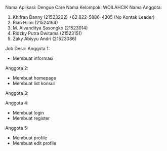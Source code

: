 
Nama Aplikasi:  Dengue Care
Nama Kelompok: WOILAHCIK
Nama Anggota:
1) Khifran Danny (21523202)  +62 822-5886-4305 (No Kontak Leader)
2) Rian Hilmi (21524164)
3) M. Alvanditya Sasongko (21523014)
4) Ridzky Putra Dwitama (21523151)
5) Zaky Abiyyu Andri (21523086)

Job Desc:
Anggota 1:
 - Membuat informasi
   
Anggota 2:
 - Membuat homepage
 - Membuat list konsul

Anggota 3:

Anggota 4:
- Membuat login
- Membuat register

Anggota 5:
- Membuat profile
- Membuat edit profile 
